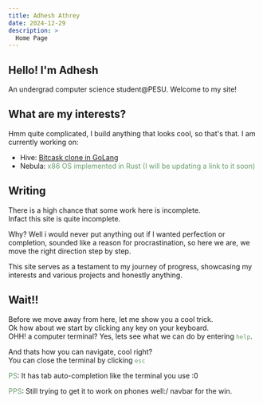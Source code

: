 ```yaml
---
title: Adhesh Athrey
date: 2024-12-29
description: >
  Home Page
---
```


## Hello! I'm Adhesh

An undergrad computer science student@PESU. Welcome to my site!

## What are my interests?

Hmm quite complicated, I build anything that looks cool, so that's that.
I am currently working on: 
- Hive: [Bitcask clone in GoLang](https://github.com/DedLad/hive/)
- Nebula: <span style="color:#689d6a;size=1rem;">x86 OS implemented in Rust (I will be updating a link to it soon)</span>

## Writing

There is a high chance that some work here is incomplete.
<br>Infact this site is quite incomplete.

Why? Well i would never put anything out if I wanted perfection or completion, sounded like a reason for procrastination, so here we are, we move the right direction step by step.

This site serves as a testament to my journey of progress, showcasing my interests and various projects and honestly anything.

## Wait!!

Before we move away from here, let me show you a cool trick.
<br>Ok how about we start by clicking any key on your keyboard. 
<br>OHH! a computer terminal? Yes, lets see what we can do by entering <span style="color:#689d6a;size=1rem;">`help`</span>.

And thats how you can navigate, cool right?
<br>You can close the terminal by clicking <span style="color:#689d6a;size=1rem;">`esc`</span>

<span style="color:#689d6a;size=1rem;">PS</span>: It has tab auto-completion like the terminal you use :0

<span style="color:#689d6a;size=1rem;">PPS</span>: Still trying to get it to work on phones well:/ navbar for the win.







